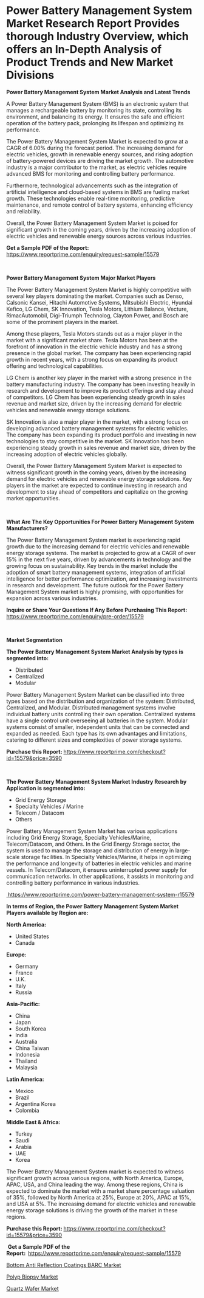 <p><h1>Power Battery Management System Market Research Report Provides thorough Industry Overview, which offers an In-Depth Analysis of Product Trends and New Market Divisions</h1></p><p><strong>Power Battery Management System Market Analysis and Latest Trends</strong></p>
<p><p>A Power Battery Management System (BMS) is an electronic system that manages a rechargeable battery by monitoring its state, controlling its environment, and balancing its energy. It ensures the safe and efficient operation of the battery pack, prolonging its lifespan and optimizing its performance.</p><p>The Power Battery Management System Market is expected to grow at a CAGR of 6.00% during the forecast period. The increasing demand for electric vehicles, growth in renewable energy sources, and rising adoption of battery-powered devices are driving the market growth. The automotive industry is a major contributor to the market, as electric vehicles require advanced BMS for monitoring and controlling battery performance.</p><p>Furthermore, technological advancements such as the integration of artificial intelligence and cloud-based systems in BMS are fueling market growth. These technologies enable real-time monitoring, predictive maintenance, and remote control of battery systems, enhancing efficiency and reliability.</p><p>Overall, the Power Battery Management System Market is poised for significant growth in the coming years, driven by the increasing adoption of electric vehicles and renewable energy sources across various industries.</p></p>
<p><strong>Get a Sample PDF of the Report:&nbsp;</strong> <a href="https://www.reportprime.com/enquiry/request-sample/15579">https://www.reportprime.com/enquiry/request-sample/15579</a></p>
<p>&nbsp;</p>
<p><strong>Power Battery Management System Major Market Players</strong></p>
<p><p>The Power Battery Management System Market is highly competitive with several key players dominating the market. Companies such as Denso, Calsonic Kansei, Hitachi Automotive Systems, Mitsubishi Electric, Hyundai Kefico, LG Chem, SK Innovation, Tesla Motors, Lithium Balance, Vecture, RimacAutomobil, Digi-Triumph Technolog, Clayton Power, and Bosch are some of the prominent players in the market.</p><p>Among these players, Tesla Motors stands out as a major player in the market with a significant market share. Tesla Motors has been at the forefront of innovation in the electric vehicle industry and has a strong presence in the global market. The company has been experiencing rapid growth in recent years, with a strong focus on expanding its product offering and technological capabilities.</p><p>LG Chem is another key player in the market with a strong presence in the battery manufacturing industry. The company has been investing heavily in research and development to improve its product offerings and stay ahead of competitors. LG Chem has been experiencing steady growth in sales revenue and market size, driven by the increasing demand for electric vehicles and renewable energy storage solutions.</p><p>SK Innovation is also a major player in the market, with a strong focus on developing advanced battery management systems for electric vehicles. The company has been expanding its product portfolio and investing in new technologies to stay competitive in the market. SK Innovation has been experiencing steady growth in sales revenue and market size, driven by the increasing adoption of electric vehicles globally.</p><p>Overall, the Power Battery Management System Market is expected to witness significant growth in the coming years, driven by the increasing demand for electric vehicles and renewable energy storage solutions. Key players in the market are expected to continue investing in research and development to stay ahead of competitors and capitalize on the growing market opportunities.</p></p>
<p>&nbsp;</p>
<p><strong>What Are The Key Opportunities For Power Battery Management System Manufacturers?</strong></p>
<p><p>The Power Battery Management System market is experiencing rapid growth due to the increasing demand for electric vehicles and renewable energy storage systems. The market is projected to grow at a CAGR of over 15% in the next five years, driven by advancements in technology and the growing focus on sustainability. Key trends in the market include the adoption of smart battery management systems, integration of artificial intelligence for better performance optimization, and increasing investments in research and development. The future outlook for the Power Battery Management System market is highly promising, with opportunities for expansion across various industries.</p></p>
<p><strong>Inquire or Share Your Questions If Any Before Purchasing This Report:</strong> <a href="https://www.reportprime.com/enquiry/pre-order/15579">https://www.reportprime.com/enquiry/pre-order/15579</a></p>
<p>&nbsp;</p>
<p><strong>Market Segmentation</strong></p>
<p><strong>The Power Battery Management System Market Analysis by types is segmented into:</strong></p>
<p><ul><li>Distributed</li><li>Centralized</li><li>Modular</li></ul></p>
<p><p>Power Battery Management System Market can be classified into three types based on the distribution and organization of the system: Distributed, Centralized, and Modular. Distributed management systems involve individual battery units controlling their own operation. Centralized systems have a single control unit overseeing all batteries in the system. Modular systems consist of smaller, independent units that can be connected and expanded as needed. Each type has its own advantages and limitations, catering to different sizes and complexities of power storage systems.</p></p>
<p><strong>Purchase this Report:&nbsp;</strong><a href="https://www.reportprime.com/checkout?id=15579&price=3590">https://www.reportprime.com/checkout?id=15579&price=3590</a></p>
<p>&nbsp;</p>
<p><strong>The Power Battery Management System Market Industry Research by Application is segmented into:</strong></p>
<p><ul><li>Grid Energy Storage</li><li>Specialty Vehicles / Marine</li><li>Telecom / Datacom</li><li>Others</li></ul></p>
<p><p>Power Battery Management System Market has various applications including Grid Energy Storage, Specialty Vehicles/Marine, Telecom/Datacom, and Others. In the Grid Energy Storage sector, the system is used to manage the storage and distribution of energy in large-scale storage facilities. In Specialty Vehicles/Marine, it helps in optimizing the performance and longevity of batteries in electric vehicles and marine vessels. In Telecom/Datacom, it ensures uninterrupted power supply for communication networks. In other applications, it assists in monitoring and controlling battery performance in various industries.</p></p>
<p><a href="https://www.reportprime.com/power-battery-management-system-r15579">&nbsp;https://www.reportprime.com/power-battery-management-system-r15579</a></p>
<p><strong>In terms of Region, the Power Battery Management System Market Players available by Region are:</strong></p>
<p>
    <p> <strong> North America: </strong>
        <ul>
            <li>United States</li>
            <li>Canada</li>
        </ul>
        </p> 
    <p> <strong> Europe: </strong>
        <ul>
            <li>Germany</li>
            <li>France</li>
            <li>U.K.</li>
            <li>Italy</li>
            <li>Russia</li>
        </ul>
        </p> 
    <p> <strong> Asia-Pacific: </strong>
        <ul>
            <li>China</li>
            <li>Japan</li>
            <li>South Korea</li>
            <li>India</li>
            <li>Australia</li>
            <li>China Taiwan</li>
            <li>Indonesia</li>
            <li>Thailand</li>
            <li>Malaysia</li>
        </ul>
        </p> 
    <p> <strong> Latin America: </strong>
        <ul>
            <li>Mexico</li>
            <li>Brazil</li>
            <li>Argentina Korea</li>
            <li>Colombia</li>
        </ul>
        </p> 
    <p> <strong> Middle East & Africa: </strong>
        <ul>
            <li>Turkey</li>
            <li>Saudi</li>
            <li>Arabia</li>
            <li>UAE</li>
            <li>Korea</li>
        </ul>
    </p>
    </p>
<p><p>The Power Battery Management System market is expected to witness significant growth across various regions, with North America, Europe, APAC, USA, and China leading the way. Among these regions, China is expected to dominate the market with a market share percentage valuation of 35%, followed by North America at 25%, Europe at 20%, APAC at 15%, and USA at 5%. The increasing demand for electric vehicles and renewable energy storage solutions is driving the growth of the market in these regions.</p></p>
<p><strong>Purchase this Report: </strong><a href="https://www.reportprime.com/checkout?id=15579&price=3590">https://www.reportprime.com/checkout?id=15579&price=3590</a></p>
<p>&nbsp;<strong>Get a Sample PDF of the Report:&nbsp;&nbsp;</strong><a href="https://www.reportprime.com/enquiry/request-sample/15579">https://www.reportprime.com/enquiry/request-sample/15579</a></p>
<p><strong></strong></p>
<p><p><a href="https://meowing-lemming-dd3.notion.site/Decoding-Bottom-Anti-Reflection-Coatings-BARC-Market-Metrics-Market-Share-Trends-and-Growth-Patte-3f2b2f0efd8c4226b0388f6356906146">Bottom Anti Reflection Coatings BARC Market</a></p><p><a href="https://github.com/RichRobinson5/Market-Research-Report-List-4/blob/main/polyp-biopsy-market.md">Polyp Biopsy Market</a></p><p><a href="https://cute-banjo-8ca.notion.site/Quartz-Wafer-Market-Size-and-Market-Trends-Complete-Industry-Overview-2024-to-2031-bf4774563e63420581b553785bf82206">Quartz Wafer Market</a></p></p>